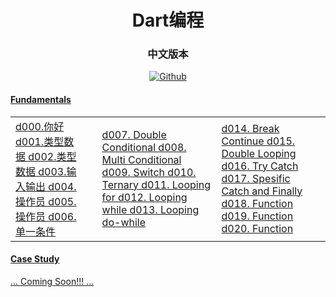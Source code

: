 <h1 align="center">Dart编程</h1>
<h3 align="center">中文版本</h1>
<p align="center">
  <a href="https://github.com/algokelvin-373"><img alt="Github" src="https://img.shields.io/github/followers/algokelvin-373?label=follow&style=social">
</p>

<h4>Fundamentals</h4>
<table>
    <td>
        d000.你好
        d001.类型数据
        d002.类型数据
        d003.输入输出
        d004.操作员
        d005.操作员
        d006.单一条件
    <td>
    <td>
        d007. Double Conditional
        d008. Multi Conditional
        d009. Switch
        d010. Ternary
        d011. Looping for
        d012. Looping while
        d013. Looping do-while
    </td>
    <td>
        d014. Break Continue
        d015. Double Looping
        d016. Try Catch
        d017. Spesific Catch and Finally
        d018. Function
        d019. Function
        d020. Function
    </td>
</table>

<h4>Case Study</h4>
... Coming Soon!!! ...
